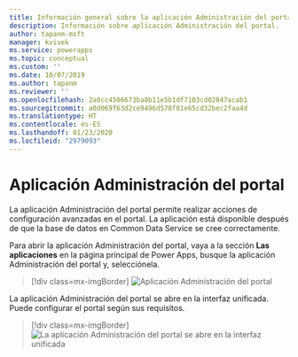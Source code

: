 ```yaml
---
title: Información general sobre la aplicación Administración del portal | MicrosoftDocs
description: Información sobre aplicación Administración del portal.
author: tapanm-msft
manager: kvivek
ms.service: powerapps
ms.topic: conceptual
ms.custom: ''
ms.date: 10/07/2019
ms.author: tapanm
ms.reviewer: ''
ms.openlocfilehash: 2a0cc4506673ba8b11e5b1df7103cd02047acab1
ms.sourcegitcommit: a0d069f63d2ce9496d578f81e65cd32bec2faa4d
ms.translationtype: HT
ms.contentlocale: es-ES
ms.lasthandoff: 01/23/2020
ms.locfileid: "2979093"
---
```

# <a name="portal-management-app"></a>Aplicación Administración del portal

La aplicación Administración del portal permite realizar acciones de configuración avanzadas en el portal. La aplicación está disponible después de que la base de datos en Common Data Service se cree correctamente.

Para abrir la aplicación Administración del portal, vaya a la sección **Las aplicaciones** en la página principal de Power Apps, busque la aplicación Administración del portal y, selecciónela.

> [!div class=mx-imgBorder]
> ![Aplicación Administración del portal](../media/portal-mgmt.png "Aplicación Administración del portal")

La aplicación Administración del portal se abre en la interfaz unificada. Puede configurar el portal según sus requisitos.

> [!div class=mx-imgBorder]
> ![La aplicación Administración del portal se abre en la interfaz unificada](../media/portal-mgmt-unified-interface.png "La aplicación Administración del portal se abre en la interfaz unificada")
  